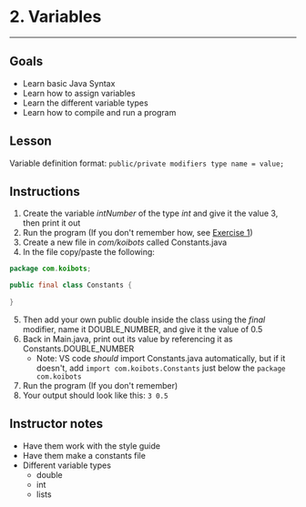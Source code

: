 # 2. Variables

---
## Goals

- Learn basic Java Syntax
- Learn how to assign variables
- Learn the different variable types
- Learn how to compile and run a program

## Lesson


Variable definition format: `public/private modifiers type name = value;`

## Instructions
1. Create the variable *intNumber* of the type *int* and give it the value 3, then print it out
2. Run the program (If you don't remember how, see [Exercise 1](Task-1.md))
3. Create a new file in *com/koibots* called Constants.java
4. In the file copy/paste the following:
```java
package com.koibots;

public final class Constants {
    
}
```
5. Then add your own public double inside the class using the *final* modifier, name it DOUBLE_NUMBER, and give it the value of 0.5
6. Back in Main.java, print out its value by referencing it as Constants.DOUBLE_NUMBER
   - Note: VS code *should* import Constants.java automatically, but if it doesn't, add `import com.koibots.Constants` just below the `package com.koibots`
7. Run the program (If you don't remember)
8. Your output should look like this:
`
  3
  0.5
`

## Instructor notes
- Have them work with the style guide
- Have them make a constants file
- Different variable types
  - double
  - int
  - lists
